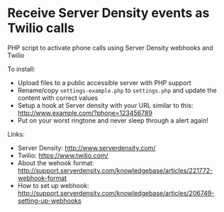 Receive Server Density events as Twilio calls
====================

PHP script to activate phone calls using Server Density webhooks and Twilio


To install:
- Upload files to a public accessible server with PHP support
- Rename/copy `settings-example.php` to `settings.php` and update the content with correct values
- Setup a hook at Server density with your URL similar to this: http://www.example.com/?phone=123456789
- Put on your worst ringtone and never sleep through a alert again!




Links:
- Server Density: http://www.serverdensity.com/
- Twilio: https://www.twilio.com/
- About the wehook format: http://support.serverdensity.com/knowledgebase/articles/221772-webhook-format
- How to set up webhook: http://support.serverdensity.com/knowledgebase/articles/206749-setting-up-webhooks


